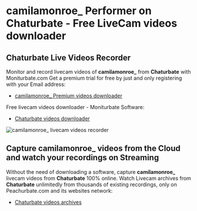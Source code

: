 # camilamonroe_ Performer on Chaturbate - Free LiveCam videos downloader

## Chaturbate Live Videos Recorder

Monitor and record livecam videos of **camilamonroe_** from **Chaturbate** with Moniturbate.com
Get a premium trial for free by just and only registering with your Email address:
* [camilamonroe_ Premium videos downloader](https://moniturbate.com/request-demo-licence-key.html)

Free livecam videos downloader - Moniturbate Software:
* [Chaturbate videos downloader](https://moniturbate.com/moniturbate-download-software.html)

![camilamonroe_ livecam videos recorder](https://peachurnet.com/templates/moniturbate-software.png)


## Capture camilamonroe_ videos from the Cloud and watch your recordings on Streaming

Without the need of downloading a software, capture **camilamonroe_** livecam videos from **Chaturbate** 100% online.
Watch Livecam archives from **Chaturbate** unlimitedly from thousands of existing recordings, only on Peachurbate.com and its websites network:
* [Chaturbate videos archives](https://peachurnet.com/)